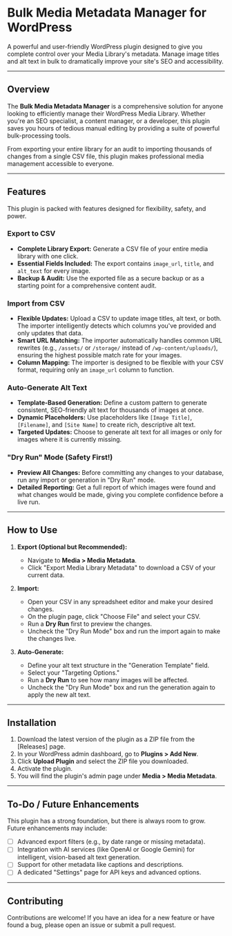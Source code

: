 # Bulk Media Metadata Manager for WordPress


A powerful and user-friendly WordPress plugin designed to give you complete control over your Media Library's metadata. Manage image titles and alt text in bulk to dramatically improve your site's SEO and accessibility.

---

## Overview

The **Bulk Media Metadata Manager** is a comprehensive solution for anyone looking to efficiently manage their WordPress Media Library. Whether you're an SEO specialist, a content manager, or a developer, this plugin saves you hours of tedious manual editing by providing a suite of powerful bulk-processing tools.

From exporting your entire library for an audit to importing thousands of changes from a single CSV file, this plugin makes professional media management accessible to everyone.

---

## Features

This plugin is packed with features designed for flexibility, safety, and power.

### Export to CSV
*   **Complete Library Export:** Generate a CSV file of your entire media library with one click.
*   **Essential Fields Included:** The export contains `image_url`, `title`, and `alt_text` for every image.
*   **Backup & Audit:** Use the exported file as a secure backup or as a starting point for a comprehensive content audit.

### Import from CSV
*   **Flexible Updates:** Upload a CSV to update image titles, alt text, or both. The importer intelligently detects which columns you've provided and only updates that data.
*   **Smart URL Matching:** The importer automatically handles common URL rewrites (e.g., `/assets/` or `/storage/` instead of `/wp-content/uploads/`), ensuring the highest possible match rate for your images.
*   **Column Mapping:** The importer is designed to be flexible with your CSV format, requiring only an `image_url` column to function.

### Auto-Generate Alt Text
*   **Template-Based Generation:** Define a custom pattern to generate consistent, SEO-friendly alt text for thousands of images at once.
*   **Dynamic Placeholders:** Use placeholders like `[Image Title]`, `[Filename]`, and `[Site Name]` to create rich, descriptive alt text.
*   **Targeted Updates:** Choose to generate alt text for all images or only for images where it is currently missing.

### "Dry Run" Mode (Safety First!)
*   **Preview All Changes:** Before committing any changes to your database, run any import or generation in "Dry Run" mode.
*   **Detailed Reporting:** Get a full report of which images were found and what changes would be made, giving you complete confidence before a live run.

---

## How to Use

1.  **Export (Optional but Recommended):**
    *   Navigate to **Media > Media Metadata**.
    *   Click "Export Media Library Metadata" to download a CSV of your current data.

2.  **Import:**
    *   Open your CSV in any spreadsheet editor and make your desired changes.
    *   On the plugin page, click "Choose File" and select your CSV.
    *   Run a **Dry Run** first to preview the changes.
    *   Uncheck the "Dry Run Mode" box and run the import again to make the changes live.

3.  **Auto-Generate:**
    *   Define your alt text structure in the "Generation Template" field.
    *   Select your "Targeting Options."
    *   Run a **Dry Run** to see how many images will be affected.
    *   Uncheck the "Dry Run Mode" box and run the generation again to apply the new alt text.

---

## Installation

1.  Download the latest version of the plugin as a ZIP file from the [Releases] page.
2.  In your WordPress admin dashboard, go to **Plugins > Add New**.
3.  Click **Upload Plugin** and select the ZIP file you downloaded.
4.  Activate the plugin.
5.  You will find the plugin's admin page under **Media > Media Metadata**.

---

## To-Do / Future Enhancements

This plugin has a strong foundation, but there is always room to grow. Future enhancements may include:

*   [ ] Advanced export filters (e.g., by date range or missing metadata).
*   [ ] Integration with AI services (like OpenAI or Google Gemini) for intelligent, vision-based alt text generation.
*   [ ] Support for other metadata like captions and descriptions.
*   [ ] A dedicated "Settings" page for API keys and advanced options.

---

## Contributing

Contributions are welcome! If you have an idea for a new feature or have found a bug, please open an issue or submit a pull request.
